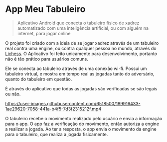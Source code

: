 # App Meu Tabuleiro
> Aplicativo Android que conecta o tabuleiro físico de xadrez automatizado com uma inteligência artificial, ou com alguém na internet, para jogar online

O projeto foi criado com a ideia de se jogar xadrez através de um tabuleiro real contra uma engine, ou contra qualquer pessoa no mundo, através do [Lichess](https://lichess.org/).
O Aplicativo foi feito unicamente para desenvolvimento, portanto não é tão prático para usuários comuns.

Ele se conecta ao tabuleiro através de uma conexão wi-fi. Possui um tabuleiro virtual, e mostra em tempo real as jogadas tanto do adversário, quanto do tabuleiro em questão.

É através do aplicativo que todas as jogadas são verificadas se são legais ou não. 



https://user-images.githubusercontent.com/6518500/189916433-1ae29620-7058-441a-b4f5-7d3f2315212f.mp4

O tabuleiro recebe o movimento realizado pelo usuário e envia a informação para o app. O app faz a verificação do movimento, então autoriza a engine a realizar a jogada. Ao ter a resposta, o app envia o movimento da engine para o tabuleiro, que realiza a jogada fisicamente.
